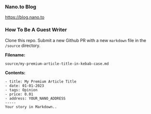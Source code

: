 ### Nano.to Blog

https://blog.nano.to

### How To Be A Guest Writer

Clone this repo. Submit a new Github PR with a new ```markdown``` file in the ```/source``` directory.

**Filename:**
```
source/my-premium-article-title-in-kebab-case.md
```

**Contents:**
```
- title: My Premium Article Title
- date: 01-01-2023
- tags: Opinion
- price: 0.01
- address: YOUR_NANO_ADDRESS
-----
Your story in Markdown..
```
